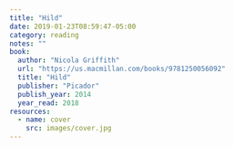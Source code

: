 ```yaml
---
title: "Hild"
date: 2019-01-23T08:59:47-05:00
category: reading
notes: ""
book:
  author: "Nicola Griffith"
  url: "https://us.macmillan.com/books/9781250056092"
  title: "Hild"
  publisher: "Picador"
  publish_year: 2014
  year_read: 2018
resources:
  - name: cover
    src: images/cover.jpg
---
```


